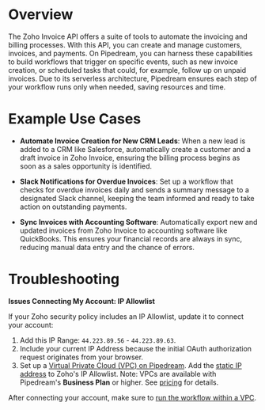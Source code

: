 # Overview

The Zoho Invoice API offers a suite of tools to automate the invoicing and billing processes. With this API, you can create and manage customers, invoices, and payments. On Pipedream, you can harness these capabilities to build workflows that trigger on specific events, such as new invoice creation, or scheduled tasks that could, for example, follow up on unpaid invoices. Due to its serverless architecture, Pipedream ensures each step of your workflow runs only when needed, saving resources and time.

# Example Use Cases

- **Automate Invoice Creation for New CRM Leads**: When a new lead is added to a CRM like Salesforce, automatically create a customer and a draft invoice in Zoho Invoice, ensuring the billing process begins as soon as a sales opportunity is identified.

- **Slack Notifications for Overdue Invoices**: Set up a workflow that checks for overdue invoices daily and sends a summary message to a designated Slack channel, keeping the team informed and ready to take action on outstanding payments.

- **Sync Invoices with Accounting Software**: Automatically export new and updated invoices from Zoho Invoice to accounting software like QuickBooks. This ensures your financial records are always in sync, reducing manual data entry and the chance of errors.

# Troubleshooting

**Issues Connecting My Account: IP Allowlist**

If your Zoho security policy includes an IP Allowlist, update it to connect your account:

1. Add this IP Range: `44.223.89.56` - `44.223.89.63`.
2. Include your current IP Address because the initial OAuth authorization request originates from your browser.
3. Set up a [Virtual Private Cloud (VPC) on Pipedream](https://pipedream.com/docs/workflows/vpc#create-a-new-vpc). Add the [static IP address](https://pipedream.com/docs/workflows/vpc#find-the-static-outbound-ip-address-for-a-vpc) to Zoho's IP Allowlist. Note: VPCs are available with Pipedream's **Business Plan** or higher. See [pricing](https://pipedream.com/pricing) for details.

After connecting your account, make sure to [run the workflow within a VPC](https://pipedream.com/docs/workflows/vpc#run-workflows-within-a-vpc).
